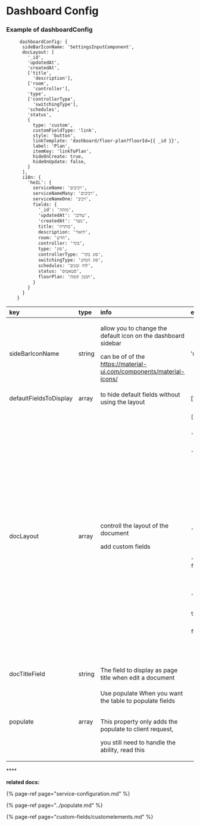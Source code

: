 # Dashboard Config

### Example of dashboardConfig

```text
     dashboardConfig: {
      sideBarIconName: 'SettingsInputComponent',
      docLayout: [
        '_id',
        'updatedAt',
        'createdAt',
        ['title',
          'description'],
        ['room',
          'controller'],
        'type',
        ['controllerType',
          'switchingType'],
        'schedules',
        'status',
        {
          type: 'custom',
          customFieldType: 'link',
          style: 'button',
          linkTemplate: 'dashboard/floor-plan?floorId={{ _id }}',
          label: 'Plan',
          itemKey: 'linkToPlan',
          hideOnCreate: true,
          hideOnUpdate: false,
        }
      ],
      i18n: {
        'heIL': {
          serviceName: 'רכיבים',
          serviceNameMany: 'רכיבים',
          serviceNameOne: 'רכיב',
          fields: {
            '_id': 'מזהה',
            'updatedAt': 'עודכן',
            'createdAt': 'נוצר',
            title: 'כותרת',
            description: 'תיאור',
            room: 'חדש',
            controller: 'בקר',
            type: 'סוג',
            controllerType: 'סוג בקר',
            switchingType: 'סוג המתג',
            schedules: 'לוח זמנים',
            status: 'סטאטוס',
            floorPlan: 'תכנון קומה',
          }
        }
      }
    }
```

<table>
  <thead>
    <tr>
      <th style="text-align:left">key</th>
      <th style="text-align:left">type</th>
      <th style="text-align:left">info</th>
      <th style="text-align:left">example</th>
    </tr>
  </thead>
  <tbody>
    <tr>
      <td style="text-align:left">sideBarIconName</td>
      <td style="text-align:left">string</td>
      <td style="text-align:left">
        <p>allow you to change the default icon on the dashboard sidebar</p>
        <p>can be of of the <a href="https://material-ui.com/components/material-icons/">https://material-ui.com/components/material-icons/</a>
        </p>
      </td>
      <td style="text-align:left">&apos;user&apos;</td>
    </tr>
    <tr>
      <td style="text-align:left">defaultFieldsToDisplay</td>
      <td style="text-align:left">array</td>
      <td style="text-align:left">to hide default fields without using the layout</td>
      <td style="text-align:left">[&apos;_id&apos;,&apos;createdAt&apos;,&apos;updatedAt&apos;]</td>
    </tr>
    <tr>
      <td style="text-align:left">docLayout</td>
      <td style="text-align:left">array</td>
      <td style="text-align:left">
        <p>controll the layout of the document</p>
        <p></p>
        <p>add custom fields</p>
      </td>
      <td style="text-align:left">
        <p><code>[</code>
        </p>
        <p><code>        [&apos;_id&apos;, &apos;updatedAt&apos;, &apos;createdAt&apos;],</code>
        </p>
        <p><code>        [&apos;title&apos;, &apos;description&apos;],</code>
        </p>
        <p><code>        &apos;building&apos;,</code>
        </p>
        <p><code>        &apos;level&apos;,</code>
        </p>
        <p><code>        &apos;numberOfRooms&apos;,</code>
        </p>
        <p><code>        {</code>
        </p>
        <p><code>          type: &apos;custom&apos;,</code>
        </p>
        <p><code>          customFieldType: &apos;link&apos;,</code>
        </p>
        <p><code>          style: &apos;button&apos;,</code>
        </p>
        <p><code>          linkTemplate: &apos;dashboard/floor-plan?floorId={{ _id }}&apos;,</code>
        </p>
        <p><code>          label: &apos;Plan&apos;,</code>
        </p>
        <p><code>          itemKey: &apos;linkToPlan&apos;,</code>
        </p>
        <p><code>          hideOnCreate: true,</code>
        </p>
        <p><code>          hideOnUpdate: false,</code>
        </p>
        <p><code>        },</code>
        </p>
        <p><code>      ]</code>
        </p>
      </td>
    </tr>
    <tr>
      <td style="text-align:left">docTitleField</td>
      <td style="text-align:left">string</td>
      <td style="text-align:left">The field to display as page title when edit a document</td>
      <td style="text-align:left">
        <p></p>
        <p></p>
      </td>
    </tr>
    <tr>
      <td style="text-align:left">populate</td>
      <td style="text-align:left">array</td>
      <td style="text-align:left">
        <p>Use populate When you want the table to populate fields</p>
        <p>
          <br />This property only adds the populate to client request,</p>
        <p>you still need to handle the ability, read this</p>
      </td>
      <td style="text-align:left"></td>
    </tr>
  </tbody>
</table>

\*\*\*\*

  
  
**related docs:**

{% page-ref page="service-configuration.md" %}

{% page-ref page="../populate.md" %}

{% page-ref page="custom-fields/customelements.md" %}



